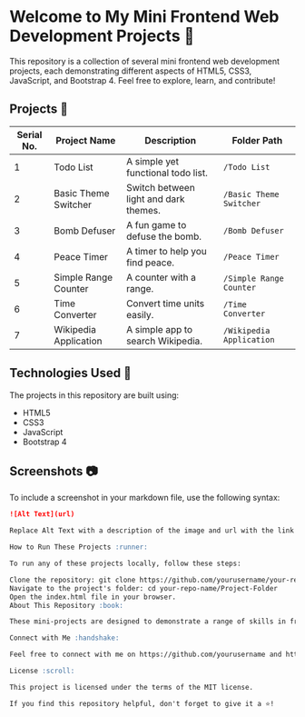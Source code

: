 # Welcome to My Mini Frontend Web Development Projects :wave:

This repository is a collection of several mini frontend web development projects, each demonstrating different aspects of HTML5, CSS3, JavaScript, and Bootstrap 4. Feel free to explore, learn, and contribute!

## Projects :file_folder:

| Serial No. | Project Name | Description | Folder Path |
|------------|--------------|-------------|-------------|
| 1 | Todo List | A simple yet functional todo list. | `/Todo List` |
| 2 | Basic Theme Switcher | Switch between light and dark themes. | `/Basic Theme Switcher` |
| 3 | Bomb Defuser | A fun game to defuse the bomb. | `/Bomb Defuser` |
| 4 | Peace Timer | A timer to help you find peace. | `/Peace Timer` |
| 5 | Simple Range Counter | A counter with a range. | `/Simple Range Counter` |
| 6 | Time Converter | Convert time units easily. | `/Time Converter` |
| 7 | Wikipedia Application | A simple app to search Wikipedia. | `/Wikipedia Application` |

## Technologies Used :wrench:

The projects in this repository are built using:

- HTML5
- CSS3
- JavaScript
- Bootstrap 4

## Screenshots :camera:

To include a screenshot in your markdown file, use the following syntax:

```markdown
![Alt Text](url)

Replace Alt Text with a description of the image and url with the link to the image.

How to Run These Projects :runner:

To run any of these projects locally, follow these steps:

Clone the repository: git clone https://github.com/yourusername/your-repo-name.git
Navigate to the project's folder: cd your-repo-name/Project-Folder
Open the index.html file in your browser.
About This Repository :book:

These mini-projects are designed to demonstrate a range of skills in frontend web development, including structuring web pages with HTML5, styling with CSS3 and Bootstrap 4, and adding interactivity with JavaScript.

Connect with Me :handshake:

Feel free to connect with me on https://github.com/yourusername and https://linkedin.com/in/yourusername.

License :scroll:

This project is licensed under the terms of the MIT license.

If you find this repository helpful, don't forget to give it a ⭐️!
